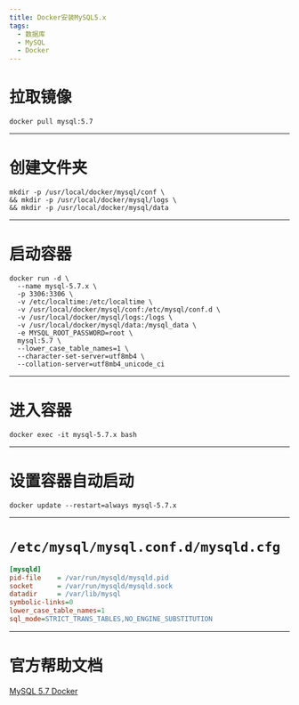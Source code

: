 ```yaml
---
title: Docker安装MySQL5.x
tags:
  - 数据库
  - MySQL
  - Docker
---
```


# 拉取镜像
```shell script
docker pull mysql:5.7
```
---
# 创建文件夹
```shell script
mkdir -p /usr/local/docker/mysql/conf \
&& mkdir -p /usr/local/docker/mysql/logs \
&& mkdir -p /usr/local/docker/mysql/data 
```
---
# 启动容器
```shell script
docker run -d \
  --name mysql-5.7.x \
  -p 3306:3306 \
  -v /etc/localtime:/etc/localtime \
  -v /usr/local/docker/mysql/conf:/etc/mysql/conf.d \
  -v /usr/local/docker/mysql/logs:/logs \
  -v /usr/local/docker/mysql/data:/mysql_data \
  -e MYSQL_ROOT_PASSWORD=root \
  mysql:5.7 \
  --lower_case_table_names=1 \
  --character-set-server=utf8mb4 \
  --collation-server=utf8mb4_unicode_ci
```
---
# 进入容器
```shell script
docker exec -it mysql-5.7.x bash
```
---
# 设置容器自动启动
```shell script
docker update --restart=always mysql-5.7.x
```
---
# `/etc/mysql/mysql.conf.d/mysqld.cfg`
```cfg
[mysqld]
pid-file	= /var/run/mysqld/mysqld.pid
socket		= /var/run/mysqld/mysqld.sock
datadir		= /var/lib/mysql
symbolic-links=0
lower_case_table_names=1
sql_mode=STRICT_TRANS_TABLES,NO_ENGINE_SUBSTITUTION
```
---
# 官方帮助文档
[MySQL 5.7 Docker](https://hub.docker.com/r/cytopia/mysql-5.7/)